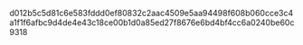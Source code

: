 d012b5c5d81c6e583fddd0ef80832c2aac4509e5aa94498f608b060cce3c4a1f1f6afbc9d4de4e43c18ce00b1d0a85ed27f8676e6bd4bf4cc6a0240be60c9318
